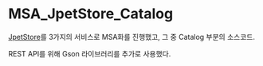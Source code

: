 # MSA_JpetStore_Catalog

<a href= "http://mybatis.org/jpetstore-6/ko/index.html">JpetStore<a>를 3가지의 서비스로 MSA화를 진행했고, 그 중 Catalog 부분의 소스코드.

REST API를 위해 Gson 라이브러리를 추가로 사용했다.

